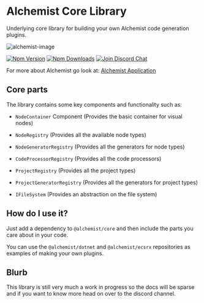 # Alchemist Core Library

Underlying core library for building your own Alchemist code generation plugins.

![alchemist-image](https://avatars1.githubusercontent.com/u/43213226?s=64&v=4)

[![Npm Version][npm-version-image]][npm-version-url]
[![Npm Downloads][npm-downloads-image]][npm-version-url]
[![Join Discord Chat][discord-image]][discord-url]

For more about Alchemist go look at: [Alchemist Application](https://github.com/alchemist/alchemist-application)

## Core parts

The library contains some key components and functionality such as:

- `NodeContainer` Component (Provides the basic container for visual nodes)

- `NodeRegistry` (Provides all the available node types)
- `NodeGeneratorRegistry` (Provides all the generators for node types)
- `CodeProcessorRegistry` (Provides all the code processors)

- `ProjectRegistry` (Provides all the project types)
- `ProjectGeneratorRegistry` (Provides all the generators for project types)

- `IFileSystem` (Provides an abstraction on the file system)

## How do I use it?

Just add a dependency to `@alchemist/core` and then include the parts you care about in your code.

You can use the `@alchemist/dotnet` and `@alchemist/ecsrx` repositories as examples of making your own plugins.

## Blurb

This library is still very much a work in progress so the docs will be sparse and if you want to know more head on over to the discord channel.




[npm-version-image]: https://badge.fury.io/js/%40alchemist%2Fcore.svg
[npm-version-url]: https://www.npmjs.com/package/%40alchemist%2Fcore
[npm-downloads-image]: https://img.shields.io/npm/dm/alchemist.svg?maxAge=2592000
[discord-image]: https://img.shields.io/discord/488609938399297536.svg
[discord-url]: https://discord.gg/bS2rnGz